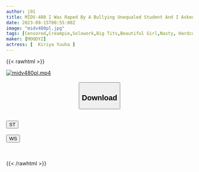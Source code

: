 ```yaml
---
author: j91
title: MIDV-480 I Was Raped By A Bullying Unequaled Student And I Asked For Help... A Busty Female Teacher Who Continues To Be Betrayed By Her Senior Teachers
date: 2023-09-15T00:55:00Z
image: "midv480pl.jpg"
tags: [Censored,Creampie,Solowork,Big Tits,Beautiful Girl,Nasty, Hardcore,(tag-censored)	 ]
maker: [MOODYZ]
actress: [ 	Kiriya Yuuha ]
---
```



{{< rawhtml >}}

<div class="video" data-videoid="Rm7OGY6O38idrdX">
    <a href="javascript:;">
        <img src="https://my.j91.asia/posts/midv480pl/midv480pl.jpg" width="WIDTH" height="HEIGHT" alt="midv480pl.mp4" loading="lazy">
    </a>
</div>

<script type="text/javascript" src="https://j91.asia/asset/on-demand-st.js"></script>

<br>
  <link rel="stylesheet" href="https://j91.asia/asset/bs5.css">
  
  <center>
  <button class="btn btn-primary" type="button" data-bs-toggle="collapse" data-bs-target=".multi-collapse" aria-expanded="false" aria-controls="multiCollapseExample1 multiCollapseExample2"><h2>Download</h2></button></center>
</p>
<div class="row">
  <div class="col">
    <div class="collapse multi-collapse" id="multiCollapseExample1">
      <div class="card card-body">
	      	      <br>
<div class="buttons">  
<a href="https://streamtape.to/v/Rm7OGY6O38idrdX"><button class="btn-hover color-3"><i class="fa fa-download"></i> ST</button></a></div>
    </div>
  </div>
</div>
  <div class="col">
    <div class="collapse multi-collapse" id="multiCollapseExample2">
      <div class="card card-body">
	      <br>
<div class="buttons">
    <a href="https://wolfstream.tv/zjepfqmz45mj"><button class="btn-hover color-9"><i class="fa fa-download"></i> WS</button></a></div>
<br><br>
      </div>
    </div>
  </div>
</div>

{{< /rawhtml >}}
